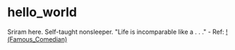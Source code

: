 # hello_world
Sriram here. Self-taught nonsleeper.
"Life is incomparable like a . . ." - Ref: <a href= "https://google.com/search?q=Bo+Burnham&amp=">!(Famous_Comedian)</a>
